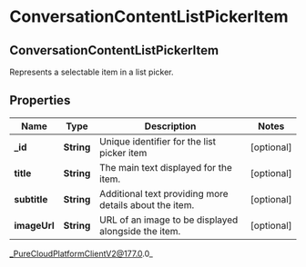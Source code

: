 # ConversationContentListPickerItem

## ConversationContentListPickerItem
Represents a selectable item in a list picker.

## Properties

|Name | Type | Description | Notes|
|------------ | ------------- | ------------- | -------------|
| **_id** | **String** | Unique identifier for the list picker item | [optional] |
| **title** | **String** | The main text displayed for the item. | [optional] |
| **subtitle** | **String** | Additional text providing more details about the item. | [optional] |
| **imageUrl** | **String** | URL of an image to be displayed alongside the item. | [optional] |



_PureCloudPlatformClientV2@177.0.0_
